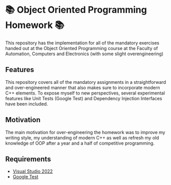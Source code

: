 # :books: Object Oriented Programming Homework :books:

This repository has the implementation for all of the mandatory exercises handed out at the Object Oriented Programming course at the Faculty of Automation, Computers and Electronics (with some slight overengineering)

## Features

This repository covers all of the mandatory assignments in a straightforward and over-engineered manner that also makes sure to incorporate modern C++ elements.
To expose myself to new perspectives, several experimental features like Unit Tests (Google Test) and Dependency Injection Interfaces have been included.

## Motivation

The main motivation for over-engineering the homework was to improve my writing style, my understanding of modern C++ as well as refresh my old knowledge of OOP after a year and a half of competitive programming.

## Requirements

+ [Visual Studio 2022](https://visualstudio.microsoft.com/vs/)
+ [Google Test](https://google.github.io/googletest/)
